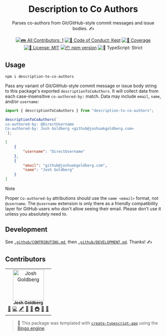 <h1 align="center">Description to Co Authors</h1>

<p align="center">
	Parses co-authors from Git/GitHub-style commit messages and issue bodies.
	✍️
</p>

<p align="center">
	<!-- prettier-ignore-start -->
	<!-- ALL-CONTRIBUTORS-BADGE:START - Do not remove or modify this section -->
	<a href="#contributors" target="_blank"><img alt="👪 All Contributors: 1" src="https://img.shields.io/badge/%F0%9F%91%AA_all_contributors-1-21bb42.svg" /></a>
<!-- ALL-CONTRIBUTORS-BADGE:END -->
	<!-- prettier-ignore-end -->
	<a href="https://github.com/JoshuaKGoldberg/description-to-co-authors/blob/main/.github/CODE_OF_CONDUCT.md" target="_blank"><img alt="🤝 Code of Conduct: Kept" src="https://img.shields.io/badge/%F0%9F%A4%9D_code_of_conduct-kept-21bb42" /></a>
	<a href="https://codecov.io/gh/JoshuaKGoldberg/description-to-co-authors" target="_blank"><img alt="🧪 Coverage" src="https://img.shields.io/codecov/c/github/JoshuaKGoldberg/description-to-co-authors?label=%F0%9F%A7%AA%20coverage" /></a>
	<a href="https://github.com/JoshuaKGoldberg/description-to-co-authors/blob/main/LICENSE.md" target="_blank"><img alt="📝 License: MIT" src="https://img.shields.io/badge/%F0%9F%93%9D_license-MIT-21bb42.svg" /></a>
	<a href="http://npmjs.com/package/description-to-co-authors" target="_blank"><img alt="📦 npm version" src="https://img.shields.io/npm/v/description-to-co-authors?color=21bb42&label=%F0%9F%93%A6%20npm" /></a>
	<img alt="💪 TypeScript: Strict" src="https://img.shields.io/badge/%F0%9F%92%AA_typescript-strict-21bb42.svg" />
</p>

## Usage

```shell
npm i description-to-co-authors
```

Pass any variant of Git/GitHub-style commit message or issue body string to this package's exported `descriptionToCoAuthors`.
It will collect data from each case-insensitive `co-authored-by:` match.
Data may include `email`, `name`, and/or `username`:

```ts
import { descriptionToCoAuthors } from "description-to-co-authors";

descriptionToCoAuthors(`
co-authored-by: @DirectUsername
Co-authored-by: Josh Goldberg <github@joshuakgoldberg.com>
`);
```

```json
[
	{
		"username": "DirectUsername"
	},
	{
		"email": "github@joshuakgoldberg.com",
		"name": "Josh Goldberg"
	}
]
```

> [!NOTE]
> Proper `Co-authored-by` attributions should use the _`name <email>`_ format, not `@username`.
> The `@username` extension is only there as a friendly compatibility layer for GitHub users who don't allow seeing their email.
> Please don't use it unless you absolutely need to.

## Development

See [`.github/CONTRIBUTING.md`](./.github/CONTRIBUTING.md), then [`.github/DEVELOPMENT.md`](./.github/DEVELOPMENT.md).
Thanks! ✍

## Contributors

<!-- spellchecker: disable -->
<!-- ALL-CONTRIBUTORS-LIST:START - Do not remove or modify this section -->
<!-- prettier-ignore-start -->
<!-- markdownlint-disable -->
<table>
  <tbody>
    <tr>
      <td align="center"><a href="http://www.joshuakgoldberg.com"><img src="https://avatars.githubusercontent.com/u/3335181?v=4?s=100" width="100px;" alt="Josh Goldberg"/><br /><sub><b>Josh Goldberg</b></sub></a><br /><a href="#maintenance-JoshuaKGoldberg" title="Maintenance">🚧</a> <a href="https://github.com/JoshuaKGoldberg/description-to-co-authors/commits?author=JoshuaKGoldberg" title="Code">💻</a> <a href="#content-JoshuaKGoldberg" title="Content">🖋</a> <a href="https://github.com/JoshuaKGoldberg/description-to-co-authors/commits?author=JoshuaKGoldberg" title="Documentation">📖</a> <a href="#ideas-JoshuaKGoldberg" title="Ideas, Planning, & Feedback">🤔</a> <a href="#infra-JoshuaKGoldberg" title="Infrastructure (Hosting, Build-Tools, etc)">🚇</a> <a href="#projectManagement-JoshuaKGoldberg" title="Project Management">📆</a> <a href="#tool-JoshuaKGoldberg" title="Tools">🔧</a></td>
    </tr>
  </tbody>
</table>

<!-- markdownlint-restore -->
<!-- prettier-ignore-end -->

<!-- ALL-CONTRIBUTORS-LIST:END -->
<!-- spellchecker: enable -->

> 💝 This package was templated with [`create-typescript-app`](https://github.com/JoshuaKGoldberg/create-typescript-app) using the [Bingo engine](https://create.bingo).
